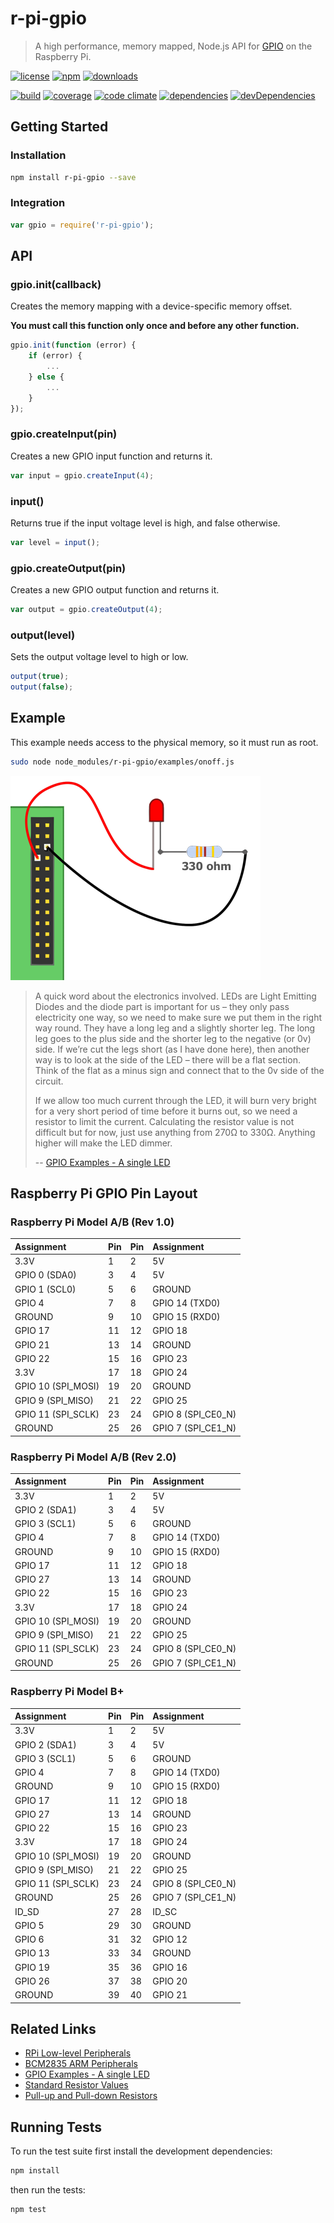 # r-pi-gpio

> A high performance, memory mapped, Node.js API for [GPIO](http://en.wikipedia.org/wiki/General-purpose_input/output) on the Raspberry Pi.

[![license](http://img.shields.io/badge/license-MIT-blue.svg?style=flat)](https://raw.githubusercontent.com/clebert/r-pi-gpio/master/LICENSE)
[![npm](http://img.shields.io/npm/v/r-pi-gpio.svg?style=flat)](https://www.npmjs.org/package/r-pi-gpio)
[![downloads](http://img.shields.io/npm/dm/r-pi-gpio.svg?style=flat)](https://www.npmjs.org/package/r-pi-gpio)

[![build](http://img.shields.io/travis/clebert/r-pi-gpio/master.svg?style=flat)](https://travis-ci.org/clebert/r-pi-gpio)
[![coverage](http://img.shields.io/coveralls/clebert/r-pi-gpio/master.svg?style=flat)](https://coveralls.io/r/clebert/r-pi-gpio)
[![code climate](http://img.shields.io/codeclimate/github/clebert/r-pi-gpio.svg?style=flat)](https://codeclimate.com/github/clebert/r-pi-gpio)
[![dependencies](http://img.shields.io/david/clebert/r-pi-gpio.svg?style=flat)](https://david-dm.org/clebert/r-pi-gpio#info=dependencies&view=table)
[![devDependencies](http://img.shields.io/david/dev/clebert/r-pi-gpio.svg?style=flat)](https://david-dm.org/clebert/r-pi-gpio#info=devDependencies&view=table)

## Getting Started

### Installation

```sh
npm install r-pi-gpio --save
```

### Integration

```javascript
var gpio = require('r-pi-gpio');
```

## API

### gpio.init(callback)

Creates the memory mapping with a device-specific memory offset.

**You must call this function only once and before any other function.**

```javascript
gpio.init(function (error) {
    if (error) {
        ...
    } else {
        ...
    }
});
```

### gpio.createInput(pin)

Creates a new GPIO input function and returns it.

```javascript
var input = gpio.createInput(4);
```

### input()

Returns true if the input voltage level is high, and false otherwise.

```javascript
var level = input();
```

### gpio.createOutput(pin)

Creates a new GPIO output function and returns it.

```javascript
var output = gpio.createOutput(4);
```

### output(level)

Sets the output voltage level to high or low.

```javascript
output(true);
output(false);
```

## Example

This example needs access to the physical memory, so it must run as root.

```sh
sudo node node_modules/r-pi-gpio/examples/onoff.js
```

![Example: onoff.png](https://raw.githubusercontent.com/clebert/r-pi-gpio/master/resources/onoff.png)

> A quick word about the electronics involved. LEDs are Light Emitting Diodes and the diode part is important for us – they only pass electricity one way, so we need to make sure we put them in the right way round. They have a long leg and a slightly shorter leg. The long leg goes to the plus side and the shorter leg to the negative (or 0v) side. If we’re cut the legs short (as I have done here), then another way is to look at the side of the LED – there will be a flat section. Think of the flat as a minus sign and connect that to the 0v side of the circuit.
>
> If we allow too much current through the LED, it will burn very bright for a very short period of time before it burns out, so we need a resistor to limit the current. Calculating the resistor value is not difficult but for now, just use anything from 270Ω to 330Ω. Anything higher will make the LED dimmer.
>
> -- [GPIO Examples - A single LED](https://projects.drogon.net/raspberry-pi/gpio-examples/tux-crossing/gpio-examples-1-a-single-led/)

## Raspberry Pi GPIO Pin Layout

### Raspberry Pi Model A/B (Rev 1.0)

| Assignment         | Pin | Pin | Assignment         |
| :----------------- | :-- | :-- | :----------------- |
| 3.3V               | 1   | 2   | 5V                 |
| GPIO 0 (SDA0)      | 3   | 4   | 5V                 |
| GPIO 1 (SCL0)      | 5   | 6   | GROUND             |
| GPIO 4             | 7   | 8   | GPIO 14 (TXD0)     |
| GROUND             | 9   | 10  | GPIO 15 (RXD0)     |
| GPIO 17            | 11  | 12  | GPIO 18            |
| GPIO 21            | 13  | 14  | GROUND             |
| GPIO 22            | 15  | 16  | GPIO 23            |
| 3.3V               | 17  | 18  | GPIO 24            |
| GPIO 10 (SPI_MOSI) | 19  | 20  | GROUND             |
| GPIO 9  (SPI_MISO) | 21  | 22  | GPIO 25            |
| GPIO 11 (SPI_SCLK) | 23  | 24  | GPIO 8 (SPI_CE0_N) |
| GROUND             | 25  | 26  | GPIO 7 (SPI_CE1_N) |

### Raspberry Pi Model A/B (Rev 2.0)

| Assignment         | Pin | Pin | Assignment         |
| :----------------- | :-- | :-- | :----------------- |
| 3.3V               | 1   | 2   | 5V                 |
| GPIO 2 (SDA1)      | 3   | 4   | 5V                 |
| GPIO 3 (SCL1)      | 5   | 6   | GROUND             |
| GPIO 4             | 7   | 8   | GPIO 14 (TXD0)     |
| GROUND             | 9   | 10  | GPIO 15 (RXD0)     |
| GPIO 17            | 11  | 12  | GPIO 18            |
| GPIO 27            | 13  | 14  | GROUND             |
| GPIO 22            | 15  | 16  | GPIO 23            |
| 3.3V               | 17  | 18  | GPIO 24            |
| GPIO 10 (SPI_MOSI) | 19  | 20  | GROUND             |
| GPIO 9  (SPI_MISO) | 21  | 22  | GPIO 25            |
| GPIO 11 (SPI_SCLK) | 23  | 24  | GPIO 8 (SPI_CE0_N) |
| GROUND             | 25  | 26  | GPIO 7 (SPI_CE1_N) |

### Raspberry Pi Model B+

| Assignment         | Pin | Pin | Assignment         |
| :----------------- | :-- | :-- | :----------------- |
| 3.3V               | 1   | 2   | 5V                 |
| GPIO 2 (SDA1)      | 3   | 4   | 5V                 |
| GPIO 3 (SCL1)      | 5   | 6   | GROUND             |
| GPIO 4             | 7   | 8   | GPIO 14 (TXD0)     |
| GROUND             | 9   | 10  | GPIO 15 (RXD0)     |
| GPIO 17            | 11  | 12  | GPIO 18            |
| GPIO 27            | 13  | 14  | GROUND             |
| GPIO 22            | 15  | 16  | GPIO 23            |
| 3.3V               | 17  | 18  | GPIO 24            |
| GPIO 10 (SPI_MOSI) | 19  | 20  | GROUND             |
| GPIO 9  (SPI_MISO) | 21  | 22  | GPIO 25            |
| GPIO 11 (SPI_SCLK) | 23  | 24  | GPIO 8 (SPI_CE0_N) |
| GROUND             | 25  | 26  | GPIO 7 (SPI_CE1_N) |
| ID_SD              | 27  | 28  | ID_SC              |
| GPIO 5             | 29  | 30  | GROUND             |
| GPIO 6             | 31  | 32  | GPIO 12            |
| GPIO 13            | 33  | 34  | GROUND             |
| GPIO 19            | 35  | 36  | GPIO 16            |
| GPIO 26            | 37  | 38  | GPIO 20            |
| GROUND             | 39  | 40  | GPIO 21            |

## Related Links

- [RPi Low-level Peripherals](http://elinux.org/RPi_Low-level_peripherals)
- [BCM2835 ARM Peripherals ](http://www.raspberrypi.org/wp-content/uploads/2012/02/BCM2835-ARM-Peripherals.pdf)
- [GPIO Examples - A single LED](https://projects.drogon.net/raspberry-pi/gpio-examples/tux-crossing/gpio-examples-1-a-single-led/)
- [Standard Resistor Values](http://www.petervis.com/electronics/Standard_Resistor_Values/330R.html)
- [Pull-up and Pull-down Resistors](http://www.bit-101.com/blog/?p=3813)

## Running Tests

To run the test suite first install the development dependencies:

```sh
npm install
```

then run the tests:

```sh
npm test
```
